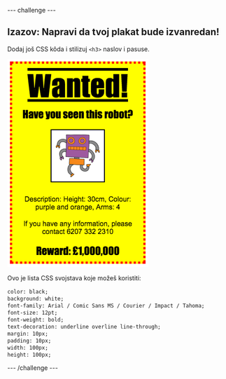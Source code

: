 \--- challenge \---

## Izazov: Napravi da tvoj plakat bude izvanredan!

Dodaj još CSS kôda i stilizuj `<h3>` naslov i pasuse.

![screenshot](images/wanted-final.png)

Ovo je lista CSS svojstava koje možeš koristiti:

    color: black;
    background: white;
    font-family: Arial / Comic Sans MS / Courier / Impact / Tahoma;
    font-size: 12pt;
    font-weight: bold;
    text-decoration: underline overline line-through;
    margin: 10px;
    padding: 10px;
    width: 100px;
    height: 100px;
    

\--- /challenge \---